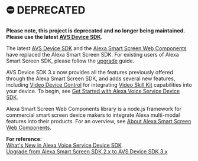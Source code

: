 # ⛔️ DEPRECATED

<b>Please note, this project is deprecated and no longer being maintained. Please use the latest [AVS Device SDK](https://github.com/alexa/avs-device-sdk).</b>

The latest [AVS Device SDK](https://github.com/alexa/avs-device-sdk) and the [Alexa Smart Screen Web Components](https://github.com/alexa/alexa-smart-screen-web-components) have replaced the Alexa Smart Screen SDK. For existing users of Alexa Smart Screen SDK, please follow the [upgrade](https://developer.amazon.com/en-US/docs/alexa/avs-device-sdk/upgrade-guide.html) guide.

AVS Device SDK 3.x now provides all the features previously offered through the Alexa Smart Screen SDK, and adds several new features, including [Video Device Control](https://developer.amazon.com/docs/alexa/avs-device-sdk/video-device-control.html) for integrating [Video Skill Kit](https://developer.amazon.com/docs/alexa/video/video-skill-api-reference.html) capabilities into your device. To begin, see [Get Started with Alexa Voice Service Device SDK](https://developer.amazon.com/docs/alexa/avs-device-sdk/overview.html).

Alexa Smart Screen Web Components library is a node.js framework for commercial smart screen device makers to integrate Alexa multi-modal features into their products. For an overview, see [About Alexa Smart Screen Web Components](https://developer.amazon.com/docs/alexa/web-components/wc-about-web-components.html).

<b>For reference:</b><br>
[What's New in Alexa Voice Service Device SDK](https://developer.amazon.com/docs/alexa/avs-device-sdk/what-is-new.html)<br>
[Upgrade from Alexa Smart Screen SDK 2.x to AVS Device SDK 3.x](https://developer.amazon.com/docs/alexa/avs-device-sdk/upgrade-guide.html)
